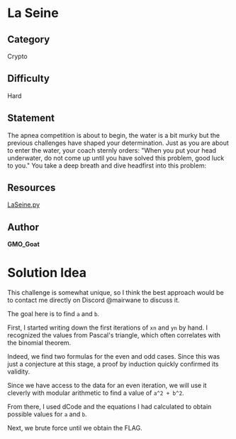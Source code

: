 # La Seine
## Category
Crypto
## Difficulty
Hard

## Statement

The apnea competition is about to begin, the water is a bit murky but the previous challenges have shaped your determination. Just as you are about to enter the water, your coach sternly orders: "When you put your head underwater, do not come up until you have solved this problem, good luck to you." You take a deep breath and dive headfirst into this problem:

## Resources

[LaSeine.py](LaSeine.py)

## Author
**GMO_Goat**

# Solution Idea

This challenge is somewhat unique, so I think the best approach would be to contact me directly on Discord @mairwane to discuss it.

The goal here is to find `a` and `b`.

First, I started writing down the first iterations of `xn` and `yn` by hand. I recognized the values from Pascal's triangle, which often correlates with the binomial theorem.

Indeed, we find two formulas for the even and odd cases. Since this was just a conjecture at this stage, a proof by induction quickly confirmed its validity.

Since we have access to the data for an even iteration, we will use it cleverly with modular arithmetic to find a value of `a^2 + b^2`.

From there, I used dCode and the equations I had calculated to obtain possible values for `a` and `b`.

Next, we brute force until we obtain the FLAG.
